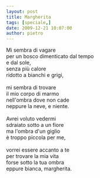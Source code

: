 ```yaml
---
layout: post
title: Margherita
tags: [speciale,]
date: 2009-12-21 10:07:00
author: pietro
---
```

Mi sembra di vagare<br/>per un bosco dimenticato dal tempo<br/>e dal sole,<br/>senza più calore<br/>ridotto a bianchi e grigi,<br/><br/>mi sembra di trovare<br/>il mio corpo di marmo<br/>nell'ombra dove non cade<br/>neppure la neve, e niente.<br/><br/>Avrei voluto vedermi<br/>sdraiato sotto a un fiore<br/>ma l'ombra d'un giglio<br/>è troppo piccola per me,<br/><br/>vorrei essere accanto a te<br/>per trovare la mia vita<br/>forse sotto la tua ombra<br/>eppure bianca, margherita.
